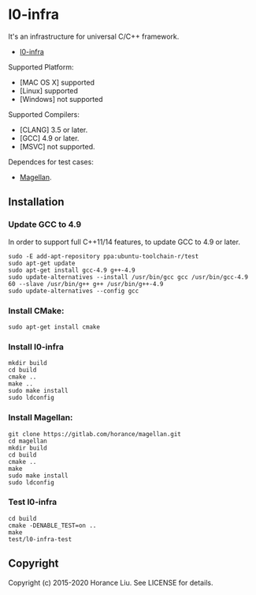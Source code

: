 # l0-infra

It's an infrastructure for universal C/C++ framework.

* [l0-infra](http://gitlab.com/horance/l0-infra)

Supported Platform:
* [MAC OS X] supported
* [Linux] supported
* [Windows] not supported

Supported Compilers:
* [CLANG] 3.5 or later.
* [GCC] 4.9 or later.
* [MSVC] not supported.

Dependces for test cases:
* [Magellan](http://gitlab.com/horance/magellan).

## Installation

### Update GCC to 4.9

In order to support full C++11/14 features, to update GCC to 4.9 or later.

    sudo -E add-apt-repository ppa:ubuntu-toolchain-r/test
    sudo apt-get update
    sudo apt-get install gcc-4.9 g++-4.9
    sudo update-alternatives --install /usr/bin/gcc gcc /usr/bin/gcc-4.9 60 --slave /usr/bin/g++ g++ /usr/bin/g++-4.9
    sudo update-alternatives --config gcc

### Install CMake:

    sudo apt-get install cmake
  
### Install l0-infra 

    mkdir build
    cd build
    cmake ..
    make ..
    sudo make install
    sudo ldconfig

### Install Magellan:

    git clone https://gitlab.com/horance/magellan.git
    cd magellan
    mkdir build
    cd build
    cmake ..
    make
    sudo make install
    sudo ldconfig

### Test l0-infra

    cd build
    cmake -DENABLE_TEST=on ..
    make
    test/l0-infra-test    

## Copyright
Copyright (c) 2015-2020 Horance Liu. See LICENSE for details.
